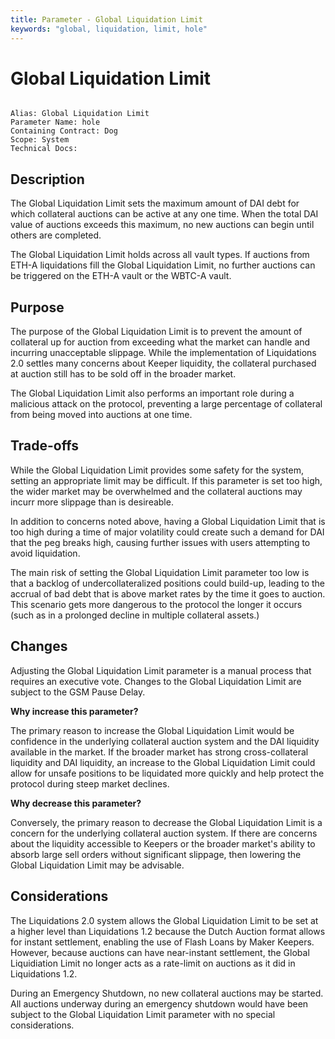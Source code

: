 ```yaml
---
title: Parameter - Global Liquidation Limit
keywords: "global, liquidation, limit, hole"
---
```


# Global Liquidation Limit

```

Alias: Global Liquidation Limit
Parameter Name: hole
Containing Contract: Dog
Scope: System
Technical Docs:

```

## Description

The Global Liquidation Limit sets the maximum amount of DAI debt for which collateral auctions can be active at any one time. When the total DAI value of auctions exceeds this maximum, no new auctions can begin until others are completed.

The Global Liquidation Limit holds across all vault types. If auctions from ETH-A liquidations fill the Global Liquidation Limit, no further auctions can be triggered on the ETH-A vault or the WBTC-A vault.

## Purpose

The purpose of the Global Liquidation Limit is to prevent the amount of collateral up for auction from exceeding what the market can handle and incurring unacceptable slippage. While the implementation of Liquidations 2.0 settles many concerns about Keeper liquidity, the collateral purchased at auction still has to be sold off in the broader market.

The Global Liquidation Limit also performs an important role during a malicious attack on the protocol, preventing a large percentage of collateral from being moved into auctions at one time.

## Trade-offs

While the Global Liquidation Limit provides some safety for the system, setting an appropriate limit may be difficult. If this parameter is set too high, the wider market may be overwhelmed and the collateral auctions may incurr more slippage than is desireable.

In addition to concerns noted above, having a Global Liquidation Limit that is too high during a time of major volatility could create such a demand for DAI that the peg breaks high, causing further issues with users attempting to avoid liquidation.

The main risk of setting the Global Liquidation Limit parameter too low is that a backlog of undercollateralized positions could build-up, leading to the accrual of bad debt that is above market rates by the time it goes to auction. This scenario gets more dangerous to the protocol the longer it occurs (such as in a prolonged decline in multiple collateral assets.)

## Changes

Adjusting the Global Liquidation Limit parameter is a manual process that requires an executive vote. Changes to the Global Liquidation Limit are subject to the GSM Pause Delay.

**Why increase this parameter?**

The primary reason to increase the Global Liquidation Limit would be confidence in the underlying collateral auction system and the DAI liquidity available in the market. If the broader market has strong cross-collateral liquidity and DAI liquidity, an increase to the Global Liquidation Limit could allow for unsafe positions to be liquidated more quickly and help protect the protocol during steep market declines.

**Why decrease this parameter?**

Conversely, the primary reason to decrease the Global Liquidation Limit is a concern for the underlying collateral auction system. If there are concerns about the liquidity accessible to Keepers or the broader market's ability to absorb large sell orders without significant slippage, then lowering the Global Liquidation Limit may be advisable.

## Considerations

The Liquidations 2.0 system allows the Global Liquidation Limit to be set at a higher level than Liquidations 1.2 because the Dutch Auction format allows for instant settlement, enabling the use of Flash Loans by Maker Keepers. However, because auctions can have near-instant settlement, the Global Liquidiation Limit no longer acts as a rate-limit on auctions as it did in Liquidations 1.2.

During an Emergency Shutdown, no new collateral auctions may be started. All auctions underway during an emergency shutdown would have been subject to the Global Liquidation Limit parameter with no special considerations.
